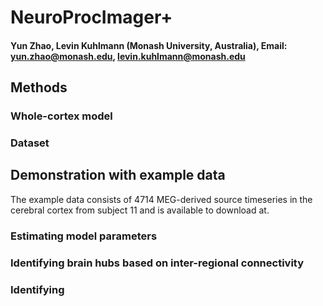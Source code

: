 # NeuroProcImager+
#### Yun Zhao, Levin Kuhlmann (Monash University, Australia), Email: yun.zhao@monash.edu, levin.kuhlmann@monash.edu

## Methods

### Whole-cortex model

### Dataset

## Demonstration with example data
The example data consists of 4714 MEG-derived source timeseries in the cerebral cortex from subject 11 and is available to download at.

### Estimating model parameters

### Identifying brain hubs based on inter-regional connectivity

### Identifying 


